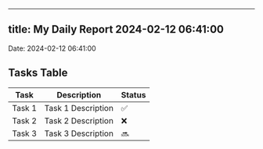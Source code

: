 
---
title: My Daily Report 2024-02-12 06:41:00
---

Date: 2024-02-12 06:41:00

## Tasks Table

| Task | Description | Status |
|------|-------------|--------|
| Task 1 | Task 1 Description | ✅ |
| Task 2 | Task 2 Description | ❌ |
| Task 3 | Task 3 Description | 🔜 |
